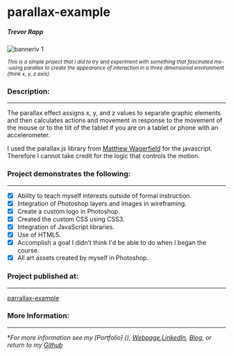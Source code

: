 # parallax-example

##### Trevor Rapp
![banneriv 1](https://cloud.githubusercontent.com/assets/11747875/8297842/3c12dc52-191e-11e5-996c-c720329986a7.jpg)


<sub>*This is a simple project that I did to try and experiment with something that fascinated me--using parallax to create the appearance of interaction in a three dimensional environment (think x, y, z axis).*</sub>

### Description:
---

The parallax effect assigns x, y, and z values to separate graphic elements and then calculates actions and movement in response to the movement of the mouse or to the tilt of the tablet if you are on a tablet or phone with an accelerometer.  

I used the parallax.js library from [Matthew Wagerfield](http://matthew.wagerfield.com/parallax/) for the javascript. Therefore I cannot take credit for the logic that controls the motion.  

### Project demonstrates the following:
---

- [x] Ability to teach myself interests outside of formal instruction.
- [x] Integration of Photoshop layers and images in wireframing.
- [x] Create a custom logo in Photoshop.
- [x] Created the custom CSS using CSS3.
- [x] Integration of JavaScript libraries.
- [x] Use of HTML5.
- [x] Accomplish a goal I didn't think I'd be able to do when I began the course.
- [x] All art assets created by myself in Photoshop.

### Project published at: 
---

[parrallax-example](http://trrapp12.github.io/parallax-example/)

### More Information:
---

\**For more information see my [Portfolio] (), [Webpage](http://web-karma.org),[LinkedIn](https://www.linkedin.com/in/trevor-rapp-042a1037), [Blog](http://web-karma.net), or return to my [Github](https://github.com/trrapp12)*
